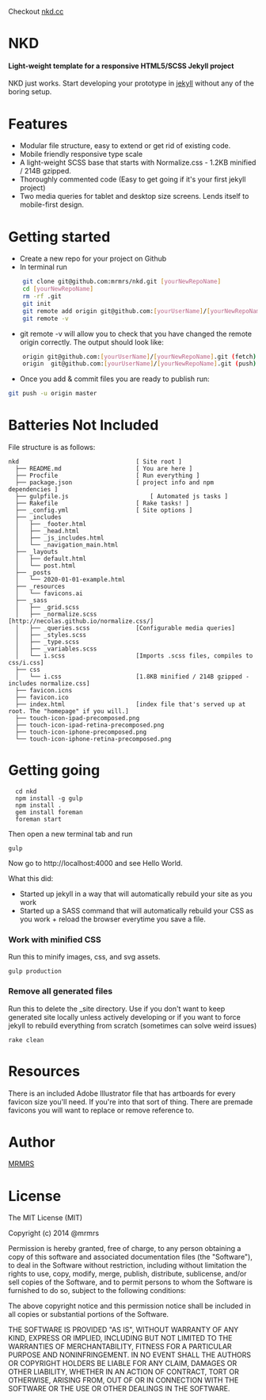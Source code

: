 Checkout [nkd.cc](http://nkd.cc "NKD")

# NKD

#### Light-weight template for a responsive HTML5/SCSS Jekyll project

NKD just works.
Start developing your prototype in [jekyll](http://jekyllrb.com "Jekyll - Simple, blog-aware, static sites")
without any of the boring setup.

# Features

* Modular file structure, easy to extend or get rid of existing code.
* Mobile friendly responsive type scale
* A light-weight SCSS base that starts with Normalize.css - 1.2KB minified / 214B gzipped.
* Thoroughly commented code (Easy to get going if it's your first jekyll project)
* Two media queries for tablet and desktop size screens. Lends itself to mobile-first design.

# Getting started

* Create a new repo for your project on Github
* In terminal run
```bash
    git clone git@github.com:mrmrs/nkd.git [yourNewRepoName]
    cd [yourNewRepoName]
    rm -rf .git
    git init
    git remote add origin git@github.com:[yourUserName]/[yourNewRepoName].git
    git remote -v
```

* git remote -v will allow you to check that you have changed the remote origin correctly. The output should look like:
```bash
    origin git@github.com:[yourUserName]/[yourNewRepoName].git (fetch)
    origin  git@github.com:[yourUserName]/[yourNewRepoName].git (push)
```

* Once you add & commit files you are ready to publish run:
```bash
git push -u origin master
```

# Batteries Not Included

File structure is as follows:

```
nkd                                 [ Site root ]
  ├── README.md                     [ You are here ]
  ├── Procfile                      [ Run everything ]
  ├── package.json                  [ project info and npm dependencies ]
  ├── gulpfile.js                       [ Automated js tasks ]
  ├── Rakefile                      [ Rake tasks! ]
  ├── _config.yml                   [ Site options ]
  ├── _includes
  │   ├── _footer.html
  │   ├── _head.html
  │   ├── _js_includes.html
  │   └── _navigation_main.html
  ├── _layouts
  │   ├── default.html
  │   └── post.html
  ├── _posts
  │   └── 2020-01-01-example.html
  ├── _resources
  │   └── favicons.ai
  ├── _sass
  │   ├── _grid.scss
  │   ├── _normalize.scss           [http://necolas.github.io/normalize.css/]
  │   ├── _queries.scss             [Configurable media queries]
  │   ├── _styles.scss
  │   ├── _type.scss
  │   ├── _variables.scss
  │   └── i.scss                    [Imports .scss files, compiles to css/i.css]
  ├── css
  │   └── i.css                     [1.8KB minified / 214B gzipped - includes normalize.css]
  ├── favicon.icns
  ├── favicon.ico
  ├── index.html                    [index file that's served up at root. The "homepage" if you will.]
  ├── touch-icon-ipad-precomposed.png
  ├── touch-icon-ipad-retina-precomposed.png
  ├── touch-icon-iphone-precomposed.png
  └── touch-icon-iphone-retina-precomposed.png
```

# Getting going

```
  cd nkd
  npm install -g gulp
  npm install .
  gem install foreman
  foreman start
```

Then open a new terminal tab and run
```
gulp
```

Now go to http://localhost:4000 and see Hello World.

What this did:

* Started up jekyll in a way that will automatically rebuild your site as you work
* Started up a SASS command that will automatically rebuild your CSS as you work + reload the browser everytime you save a file.

### Work with minified CSS

Run this to minify images, css, and svg assets.

```
gulp production
```


### Remove all generated files

Run this to delete the _site directory. Use if you don't want to keep generated site locally unless actively developing or if
you want to force jekyll to rebuild everything from scratch (sometimes can solve weird issues)

```
rake clean
```

# Resources

There is an included Adobe Illustrator file that has artboards for every favicon size you'll need.
If you're into that sort of thing. There are premade favicons you will want to replace or remove
reference to.

# Author
[MRMRS](http://mrmrs.cc "Adam Morse - Designer Developer")

# License

The MIT License (MIT)

Copyright (c) 2014 @mrmrs

Permission is hereby granted, free of charge, to any person obtaining a copy
of this software and associated documentation files (the "Software"), to deal
in the Software without restriction, including without limitation the rights
to use, copy, modify, merge, publish, distribute, sublicense, and/or sell
copies of the Software, and to permit persons to whom the Software is
furnished to do so, subject to the following conditions:

The above copyright notice and this permission notice shall be included in
all copies or substantial portions of the Software.

THE SOFTWARE IS PROVIDED "AS IS", WITHOUT WARRANTY OF ANY KIND, EXPRESS OR
IMPLIED, INCLUDING BUT NOT LIMITED TO THE WARRANTIES OF MERCHANTABILITY,
FITNESS FOR A PARTICULAR PURPOSE AND NONINFRINGEMENT. IN NO EVENT SHALL THE
AUTHORS OR COPYRIGHT HOLDERS BE LIABLE FOR ANY CLAIM, DAMAGES OR OTHER
LIABILITY, WHETHER IN AN ACTION OF CONTRACT, TORT OR OTHERWISE, ARISING FROM,
OUT OF OR IN CONNECTION WITH THE SOFTWARE OR THE USE OR OTHER DEALINGS IN
THE SOFTWARE.

